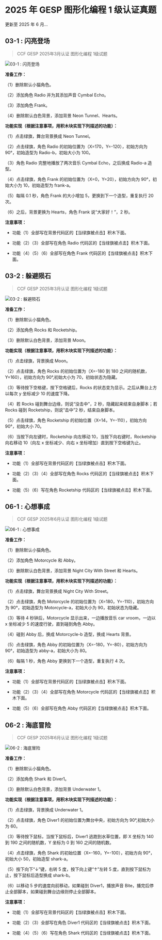 # 2025 年 GESP 图形化编程 1 级认证真题

更新至 2025 年 6 月...

## 03-1 : 闪亮登场

> CCF GESP 2025年3月认证 图形化编程 1级试题

![03-1 : 闪亮登场](https://cdn.jsdelivr.net/gh/jonaslgtm/gesp-scratch-doc/docs/_img/01/scratch-2025.03-1-1.jpg)

**准备工作：**

（1）删除默认小猫角色。

（2）添加角色 Radio 并为其添加声音 Cymbal Echo。

（3）添加角色 Frank。

（4）删除默认白色背景，添加背景 Neon Tunnel、Hearts。

**功能实现（根据注意事项，用积木块实现下列描述的功能）：**

（1）点击绿旗，舞台背景换成 Neon Tunnel。

（2）点击绿旗，角色 Radio 的初始位置为（X=170，Y=-120），初始方向为 90°，初始造型为 Radio-b，初始大小为 100。

（3）角色 Radio 完整地播放了两次音乐 Cymbal Echo，之后换成 Radio-a 造型。

（4）点击绿旗，角色 Frank 的初始位置为（X=0，Y=20），初始方向为 90°，初始大小为 10，初始造型为 frank-a。

（5）每隔 0.1 秒，角色 Frank 的大小增加 5，更换到下一个造型，重复执行 20 次。

（6）之后，背景更换为 Hearts，角色 Frank 说“大家好！”，2 秒。

**注意事项：**

- 功能（1）全部写在背景代码区的【当绿旗被点击】积木下面。

- 功能（2）（3）全部写在角色 Radio 代码区的【当绿旗被点击】积木下面。

- 功能（4）（5）（6）全部写在角色 Frank 代码区的【当绿旗被点击】积木下面。

## 03-2 : 躲避陨石

> CCF GESP 2025年3月认证 图形化编程 1级试题

![03-2 : 躲避陨石](https://cdn.jsdelivr.net/gh/jonaslgtm/gesp-scratch-doc/docs/_img/01/scratch-2025.03-1-2.jpg)

**准备工作：**

（1）删除默认小猫角色。

（2）添加角色 Rocks 和 Rocketship。

（3）删除默认白色背景，添加背景 Moon。

**功能实现（根据注意事项，用积木块实现下列描述的功能）：**

（1）点击绿旗，背景换成 Moon。

（2）点击绿旗，角色 Rocks 的初始位置为（X=-180 到 180 之间的随机数，Y=160），初始方向为 90°,初始大小为 70，初始状态为隐藏。

（3）等待按下空格键，按下空格键后，Rocks 的状态变为显示。之后从舞台上方以每次 y 坐标减少 10 的速度下降。

（4）若 Rocks 碰到舞台边缘，则说“没击中”，2 秒，隐藏起来结束自身脚本；若 Rocks 碰到 Rocketship，则说“击中”2 秒，结束自身脚本。

（5）点击绿旗，角色 Rocketship 的初始位置（X=14，Y=-110），初始方向 90°，初始大小 70。

（6）当按下向左键时，Rocketship 向左移动 10，当按下向右键时，Rocketship 向右移动 10（向左 x 坐标减少、向右 x 坐标增加）直到按下空格键为止。

**注意事项：**

- 功能（1）全部写在背景代码区的【当绿旗被点击】积木下面。

- 功能（2）（3）（4）全部写在角色 Rocks 代码区的【当绿旗被点击】积木下面。

- 功能（5）（6）写在角色 Rocketship 代码区的【当绿旗被点击】积木下面。

## 06-1 : 心想事成

> CCF GESP 2025年6月认证 图形化编程 1级试题

![06-1 : 心想事成](https://cdn.jsdelivr.net/gh/jonaslgtm/gesp-scratch-doc/docs/_img/01/scratch-2025.06-1-1.jpg)

**准备工作：**

（1）删除默认小猫角色。

（2）添加角色 Motorcycle 和 Abby。

（3）删除默认白色背景，添加背景 Night City With Street 和 Hearts。

**功能实现（根据注意事项，用积木块实现下列描述的功能）：**

（1）点击绿旗，舞台背景换成 Night City With Street。

（2）点击绿旗，角色 Motorcycle 的初始位置为（X=180，Y=-110），初始方向为 90°，初始造型为 Motorcycle-a，初始大小为 90，初始状态为隐藏。

（3）等待 4 秒钟后，Motorcycle 显示出来，一边播放音乐 car vroom，一边以 x 坐标减少 5 的速度行驶，直到碰到角色 Abby。

（4）碰到 Abby 后，换成 Motorcycle-b 造型，换成 Hearts 背景。

（5）点击绿旗，角色 Abby 的初始位置为（X=-180，Y=-80），初始方向为 90°，初始造型为 abby-a，初始大小为 80。

（6）每隔 1 秒，角色 Abby 更换到下一个造型，重复执行 4 次。

**注意事项：**

- 功能（1）全部写在背景代码区的【当绿旗被点击】积木下面。

- 功能（2）（3）（4）全部写在角色 Motorcycle 代码区的【当绿旗被点击】积木下面。

- 功能（5）（6）全部写在角色 Abby 代码区的【当绿旗被点击】积木下面。

## 06-2 : 海底冒险

> CCF GESP 2025年6月认证 图形化编程 1级试题

![06-2 : 海底冒险](https://cdn.jsdelivr.net/gh/jonaslgtm/gesp-scratch-doc/docs/_img/01/scratch-2025.06-1-2.jpg)

**准备工作：**

（1）删除默认小猫角色。

（2）添加角色 Shark 和 Diver1。

（3）删除默认白色背景，添加背景 Underwater 1。

**功能实现（根据注意事项，用积木块实现下列描述的功能）：**

（1）点击绿旗，背景换成 Underwater 1。

（2）点击绿旗，角色 Diver1 的初始位置为舞台中央，初始方向为 90°,初始大小为 60。

（3）等待按下鼠标，当按下鼠标后，Diver1 逃跑到水草位置，即 X 坐标为 140 到 190 之间的随机数，Y 坐标为 0 到 160 之间的随机数。

（4）点击绿旗，角色 Shark 的初始位置（X=-160，Y=-100），初始方向 90°，初始大小 50，初始造型 shark-a。

（5）按下向下“↓”键，右转 5 度，按下向上键“↑”左转 5 度，直到按下鼠标为止，按下鼠标后造型换成 shark-b。

（6）以移动 5 步的速度向前移动，如果碰到 Diver1，播放声音 Bite，播完后停止全部脚本，如果碰到舞台边缘则停止全部脚本。

**注意事项：**

- 功能（1）全部写在背景代码区的【当绿旗被点击】积木下面。

- 功能（2）（3）全部写在角色 Diver1 代码区的【当绿旗被点击】积木下面。

- 功能（4）（5）（6）写在角色 Shark 代码区的【当绿旗被点击】积木下面。
